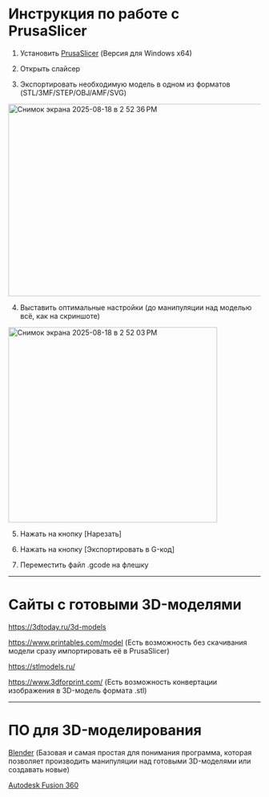 # Инструкция по работе с PrusaSlicer
1. Установить [PrusaSlicer](https://github.com/prusa3d/PrusaSlicer/releases/download/version_2.9.2/PrusaSlicer-2.9.2-win64.zip) (Версия для Windows x64)

2. Открыть слайсер

3. Экспортировать необходимую модель в одном из форматов (STL/3MF/STEP/OBJ/AMF/SVG)
<img width="762" height="384" alt="Снимок экрана 2025-08-18 в 2 52 36 PM" src="https://github.com/user-attachments/assets/fe49e3f2-e6fc-4887-90a9-80695547aead" />

4. Выставить оптимальные настройки (до манипуляции над моделью всё, как на скриншоте)
<img width="417" height="390" alt="Снимок экрана 2025-08-18 в 2 52 03 PM" src="https://github.com/user-attachments/assets/3e6b625f-1a7c-4e37-b782-a6b7c154832e" />

5. Нажать на кнопку [Нарезать]

6. Нажать на кнопку [Экспортировать в G-код]

7. Переместить файл .gcode на флешку

---

# Сайты с готовыми 3D-моделями
https://3dtoday.ru/3d-models

https://www.printables.com/model (Есть возможность без скачивания модели сразу импортировать её в PrusaSlicer)

https://stlmodels.ru/

https://www.3dforprint.com/ (Есть возможность конвертации изображения в 3D-модель формата .stl)

---

# ПО для 3D-моделирования
[Blender](https://www.blender.org/) (Базовая и самая простая для понимания программа, которая позволяет производить манипуляции над готовыми 3D-моделями или создавать новые)

[Autodesk Fusion 360](https://www.autodesk.com/products/fusion-360/)
